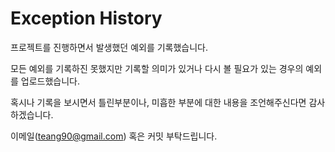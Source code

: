 # Exception History

프로젝트를 진행하면서 발생했던 예외를 기록했습니다.

모든 예외를 기록하진 못했지만 기록할 의미가 있거나 다시 볼 필요가 있는 경우의 예외를 업로드했습니다.

혹시나 기록을 보시면서 틀린부분이나, 미흡한 부분에 대한 내용을 조언해주신다면 감사하겠습니다.

이메일(teang90@gmail.com) 혹은 커밋 부탁드립니다.
